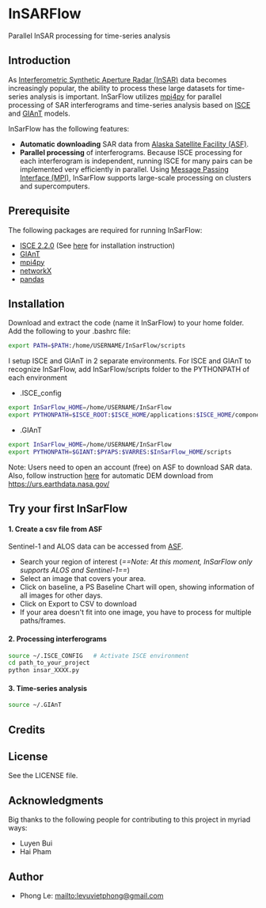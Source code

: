 # InSARFlow
Parallel InSAR processing for time-series analysis 

## Introduction
As [Interferometric Synthetic Aperture Radar (InSAR)](https://en.wikipedia.org/wiki/Interferometric_synthetic-aperture_radar) data becomes increasingly popular, the ability to process these large datasets for time-series analysis is important.
InSarFlow utilizes [mpi4py](https://pypi.org/project/mpi4py/) for parallel processing of SAR interferograms and time-series analysis based on [ISCE](https://winsar.unavco.org/software/isce) and [GIAnT](http://earthdef.caltech.edu/projects/giant/wiki#) models.

InSarFlow has the following features:

- **Automatic downloading** SAR data from [Alaska Satellite Facility (ASF)](https://vertex.daac.asf.alaska.edu/).
- **Parallel processing** of interferograms. Because ISCE processing for each interferogram is independent, running ISCE for many pairs can be implemented very efficiently in parallel. Using [Message Passing Interface (MPI)](https://en.wikipedia.org/wiki/Message_Passing_Interface), InSarFlow supports large-scale processing on clusters and supercomputers.

## Prerequisite

The following packages are required for running InSarFlow:

* [ISCE 2.2.0](https://winsar.unavco.org/software/isce) (See [here](https://github.com/scottyhq/isce_notes/tree/master/Ubuntu) for installation instruction)
* [GIAnT](http://earthdef.caltech.edu/projects/giant/wiki#)
* [mpi4py](https://pypi.org/project/mpi4py/)
* [networkX](https://networkx.github.io/)
* [pandas](https://pandas.pydata.org/)


## Installation
Download and extract the code (name it InSarFlow) to your home folder. Add the following to your .bashrc file:
```bash
export PATH=$PATH:/home/USERNAME/InSarFlow/scripts
```

I setup ISCE and GIAnT in 2 separate environments.
For ISCE and GIAnT to recognize InSarFlow, add InSarFlow/scripts folder to the PYTHONPATH of each environment

* .ISCE_config
```bash
export InSarFlow_HOME=/home/USERNAME/InSarFlow
export PYTHONPATH=$ISCE_ROOT:$ISCE_HOME/applications:$ISCE_HOME/component:$InSarFlow_HOME/scripts
```

* .GIAnT
```bash
export InSarFlow_HOME=/home/USERNAME/InSarFlow
export PYTHONPATH=$GIANT:$PYAPS:$VARRES:$InSarFlow_HOME/scripts
```
Note: Users need to open an account (free) on ASF to download SAR data.
Also, follow instruction [here](https://github.com/isce-framework/isce2) for automatic DEM download from https://urs.earthdata.nasa.gov/

## Try your first InSarFlow
#### 1. Create a csv file from ASF
Sentinel-1 and ALOS data can be accessed from [ASF](https://vertex.daac.asf.alaska.edu/). 

* Search your region of interest (*==Note: At this moment, InSarFlow only supports ALOS and Sentinel-1==*)
* Select an image that covers your area.
* Click on baseline, a PS Baseline Chart will open, showing information of all images for other days.
* Click on Export to CSV to download
* If your area doesn't fit into one image, you have to process for multiple paths/frames. 


#### 2. Processing interferograms
```bash
source ~/.ISCE_CONFIG   # Activate ISCE environment
cd path_to_your_project
python insar_XXXX.py
```

#### 3. Time-series analysis
```bash
source ~/.GIAnT
```

## Credits

## License
See the LICENSE file.


## Acknowledgments
Big thanks to the following people for contributing to this project in myriad ways:

* Luyen Bui
* Hai Pham 

## Author
* Phong Le: <mailto:levuvietphong@gmail.com>